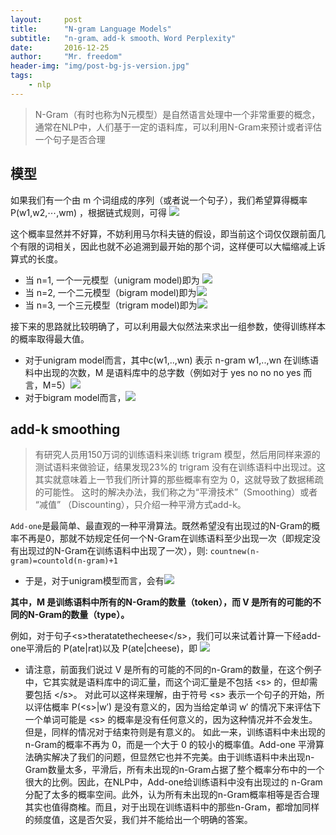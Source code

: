 ```yaml
---
layout:     post
title:      "N-gram Language Models"
subtitle:   "n-gram、add-k smooth、Word Perplexity"
date:       2016-12-25
author:     "Mr. freedom"
header-img: "img/post-bg-js-version.jpg"
tags:
    - nlp 
---
```


>N-Gram（有时也称为N元模型）是自然语言处理中一个非常重要的概念，通常在NLP中，人们基于一定的语料库，可以利用N-Gram来预计或者评估一个句子是否合理

## 模型
如果我们有一个由 m 个词组成的序列（或者说一个句子），我们希望算得概率 P(w1,w2,⋯,wm) ，根据链式规则，可得 <img src="http://chart.googleapis.com/chart?cht=tx&chl=P(w_1%2Cw_2%2C...%2Cw_m)%3DP(w_1)P(w_2%7Cw_1)P(w_3%7Cw_1w_2)...P(w_m%7Cw_1...2_%7Bm-1%7D)" style="border:none;" />

这个概率显然并不好算，不妨利用马尔科夫链的假设，即当前这个词仅仅跟前面几个有限的词相关，因此也就不必追溯到最开始的那个词，这样便可以大幅缩减上诉算式的长度。

* 当 n=1, 一个一元模型（unigram model)即为 <img src="http://chart.googleapis.com/chart?cht=tx&chl=p(w_%7B1%7D%2Cw_%7B2%7D%2Cw_%7B3%7D%2C...%2Cw_%7Bm%7D)%3D%5Cprod_%7Bi%3D1%7D%5Em%20p(w_i)" style="border:none;" />
* 当 n=2, 一个二元模型（bigram model)即为<img src="http://chart.googleapis.com/chart?cht=tx&chl=p(w_%7B1%7D%2Cw_%7B2%7D%2Cw_%7B3%7D%2C...%2Cw_%7Bm%7D)%3D%5Cprod_%7Bi%3D1%7D%5Em%20p(w_i%7Cw_%7Bi-1%7D)" style="border:none;" />
* 当 n=3, 一个三元模型（trigram model)即为<img src="http://chart.googleapis.com/chart?cht=tx&chl=p(w_%7B1%7D%2Cw_%7B2%7D%2Cw_%7B3%7D%2C...%2Cw_%7Bm%7D)%3D%5Cprod_%7Bi%3D1%7D%5Em%20p(w_i%7Cw_%7Bi-2%7Dw_%7Bi-1%7D)" style="border:none;" />

接下来的思路就比较明确了，可以利用最大似然法来求出一组参数，使得训练样本的概率取得最大值。

* 对于unigram model而言，其中c(w1,..,wn) 表示 n-gram w1,..,wn 在训练语料中出现的次数，M 是语料库中的总字数（例如对于 yes no no no yes 而言，M=5）<img src="http://chart.googleapis.com/chart?cht=tx&chl=p(w_%7Bi%7D)%3D%5Cfrac%7BC(w_i)%7D%7BM%7D" style="border:none;" />
* 对于bigram model而言，<img src="http://chart.googleapis.com/chart?cht=tx&chl=p(w_%7Bi%7D%7Cw_%7Bi-1%7D)%3D%5Cfrac%7BC(w_%7Bi-1%7Dw_i)%7D%7BC(w_%7Bi-1%7D%7D" style="border:none;" />

## add-k smoothing
>有研究人员用150万词的训练语料来训练 trigram 模型，然后用同样来源的测试语料来做验证，结果发现23%的 trigram 没有在训练语料中出现过。这其实就意味着上一节我们所计算的那些概率有空为 0，这就导致了数据稀疏的可能性。
>这时的解决办法，我们称之为“平滑技术”（Smoothing）或者 “减值” （Discounting），只介绍一种平滑方式add-k。

`Add-one`是最简单、最直观的一种平滑算法。既然希望没有出现过的N-Gram的概率不再是0，那就不妨规定任何一个N-Gram在训练语料至少出现一次（即规定没有出现过的N-Gram在训练语料中出现了一次），则: `countnew(n-gram)=countold(n-gram)+1`

* 于是，对于unigram模型而言，会有<img src="http://chart.googleapis.com/chart?cht=tx&chl=p_%7Badd1%7D(w_i)%3D%5Cfrac%7BC(w_i)%2B1%7D%7BM%2B%7CV%7C%7D" style="border:none;" />

**其中，M 是训练语料中所有的N-Gram的数量（token），而 V 是所有的可能的不同的N-Gram的数量（type）。**

例如，对于句子\<s>theratatethecheese\</s>，我们可以来试着计算一下经add-one平滑后的 P(ate|rat)以及 P(ate|cheese)，即 <img src="http://chart.googleapis.com/chart?cht=tx&chl=P(ate%7Crat)%3D%5Cfrac%7BC(ratate)%2B1%7D%7BC(rat)%2B%7CV%7C%7D%3D%5Cfrac%7B2%7D%7B6%7D" style="border:none;" />

* 请注意，前面我们说过 V 是所有的可能的不同的n-Gram的数量，在这个例子中，它其实就是语料库中的词汇量，而这个词汇量是不包括 \<s> 的，但却需要包括 \</s>。 对此可以这样来理解，由于符号 \<s> 表示一个句子的开始，所以评估概率 P(\<s>|w′) 是没有意义的，因为当给定单词 w′ 的情况下来评估下一个单词可能是 \<s> 的概率是没有任何意义的，因为这种情况并不会发生。但是，同样的情况对于结束符则是有意义的。
如此一来，训练语料中未出现的n-Gram的概率不再为 0，而是一个大于 0 的较小的概率值。Add-one 平滑算法确实解决了我们的问题，但显然它也并不完美。由于训练语料中未出现n-Gram数量太多，平滑后，所有未出现的n-Gram占据了整个概率分布中的一个很大的比例。因此，在NLP中，Add-one给训练语料中没有出现过的 n-Gram 分配了太多的概率空间。此外，认为所有未出现的n-Gram概率相等是否合理其实也值得商榷。而且，对于出现在训练语料中的那些n-Gram，都增加同样的频度值，这是否欠妥，我们并不能给出一个明确的答案。
